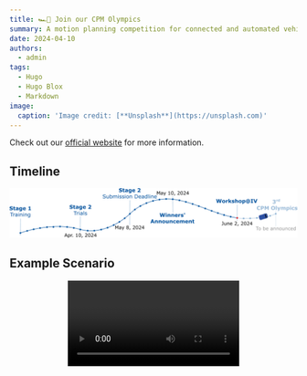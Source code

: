 ```yaml
---
title: 🏎️🏁 Join our CPM Olympics
summary: A motion planning competition for connected and automated vehicles.
date: 2024-04-10
authors:
  - admin
tags:
  - Hugo
  - Hugo Blox
  - Markdown
image:
  caption: 'Image credit: [**Unsplash**](https://unsplash.com)'
---
```

Check out our [official website](https://cpm-remote.lrt.unibw-muenchen.de/olympics) for more information.


## Timeline

<div style="text-align: center;">
  <img src="timeline.png" alt="Timeline" style="max-width: 100%; height: auto;" />
</div>

## Example Scenario

<div style="text-align: center;">
  <video controls style="max-width: 75%;">
    <source src="scenario-example.mp4" type="video/mp4">
    Your browser does not support the video tag.
  </video>
</div>